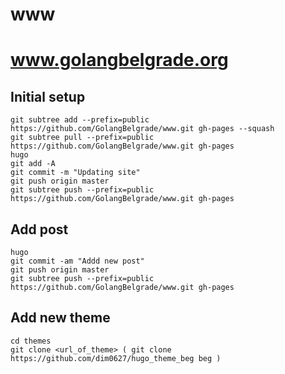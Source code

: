 # www
www.golangbelgrade.org
=============


Initial setup
-----------
```git
git subtree add --prefix=public https://github.com/GolangBelgrade/www.git gh-pages --squash
git subtree pull --prefix=public https://github.com/GolangBelgrade/www.git gh-pages
hugo
git add -A
git commit -m "Updating site"
git push origin master
git subtree push --prefix=public https://github.com/GolangBelgrade/www.git gh-pages
```

Add post
-----------
```git
hugo
git commit -am "Addd new post"
git push origin master
git subtree push --prefix=public https://github.com/GolangBelgrade/www.git gh-pages
```

Add new theme
-----------
```git
cd themes
git clone <url_of_theme> ( git clone https://github.com/dim0627/hugo_theme_beg beg )
```
